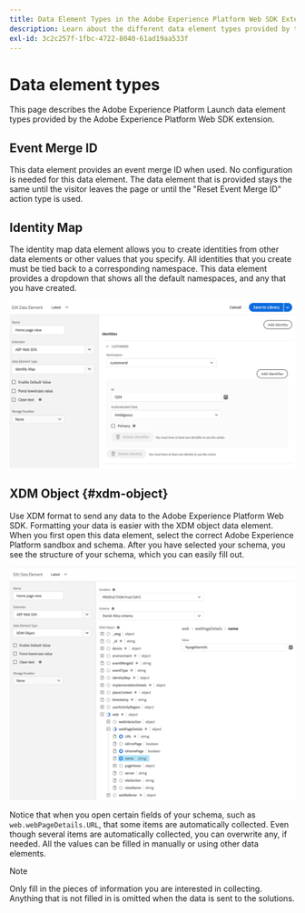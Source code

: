 ```yaml
---
title: Data Element Types in the Adobe Experience Platform Web SDK Extension
description: Learn about the different data element types provided by the Adobe Experience Platform Web SDK extension in Adobe Experience Platform Launch.
exl-id: 3c2c257f-1fbc-4722-8040-61ad19aa533f
---
```

# Data element types

This page describes the Adobe Experience Platform Launch data element types provided by the Adobe Experience Platform Web SDK extension.

## Event Merge ID

This data element provides an event merge ID when used. No configuration is needed for this data element. The data element that is provided stays the same until the visitor leaves the page or until the "Reset Event Merge ID" action type is used.

## Identity Map

The identity map data element allows you to create identities from other data elements or other values that you specify. All identities that you create must be tied back to a corresponding namespace. This data element provides a dropdown that shows all the default namespaces, and any that you have created.   

![](./assets/identity-map-data-element.png)

## XDM Object {#xdm-object}

Use XDM format to send any data to the Adobe Experience Platform Web SDK. Formatting your data is easier with the XDM object data element. When you first open this data element, select the correct Adobe Experience Platform sandbox and schema. After you have selected your schema, you see the structure of your schema, which you can easily fill out.

![](./assets/XDM-object.png)

Notice that when you open certain fields of your schema, such as `web.webPageDetails.URL`, that some items are automatically collected. Even though several items are automatically collected, you can overwrite any, if needed. All the values can be filled in manually or using other data elements. 

>[!NOTE]
>
>Only fill in the pieces of information you are interested in collecting. Anything that is not filled in is omitted when the data is sent to the solutions.
